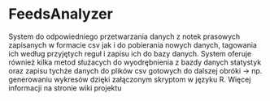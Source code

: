 # FeedsAnalyzer
  System do odpowiedniego przetwarzania danych z notek prasowych zapisanych w formacie csv jak i do pobierania nowych danych, tagowania ich według przyjętych reguł i zapisu ich do bazy danych. System oferuje również kilka metod służacych do wyodrębnienia z bazdy danych statystyk oraz zapisu tychże danych do plików csv gotowych do dalszej obróki -> np. generowaniu wykresów dzięki załączonym skryptom w języku R.
  Więcej informacji na stronie wiki projektu
  
